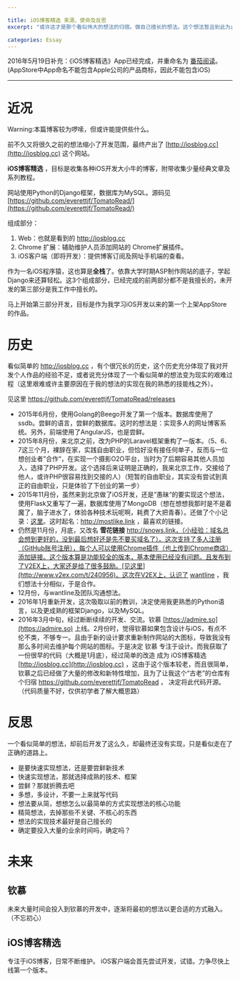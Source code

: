 ```yaml
---

title: iOS博客精选 来源、使命及反思
excerpt: "或许这才是那个看似伟大的想法的归宿。做自己擅长的想法。这个想法暂且到此为止。"

categories: Essay
---
```


2016年5月19日补充：《iOS博客精选》App已经完成，并重命名为 [番茄阅读](https://everettjf.github.io/2016/05/13/how-to-write-a-simple-feed-reader)。(AppStore中App命名不能包含Apple公司的产品商标，因此不能包含iOS)





---
# 近况

Warning:本篇博客较为啰嗦，但或许能提供些什么。

前不久又将很久之前的想法缩小了开发范围，最终产出了 [http://iosblog.cc](http://iosblog.cc) 这个网站。

**iOS博客精选** ，目标是收集各种iOS开发大小牛的博客，附带收集少量经典文章及系列教程。

网站使用Python的Django框架，数据库为MySQL。源码见 [https://github.com/everettjf/TomatoRead/](https://github.com/everettjf/TomatoRead/)

组成部分：

1. Web：也就是看到的 http://iosblog.cc
2. Chrome 扩展：辅助维护人员添加网站的 Chrome扩展插件。
3. iOS客户端（即将开发）：提供博客订阅及网址手机端的查看。

作为一名iOS程序猿，这也算是**全栈**了。依靠大学时期ASP制作网站的底子，学起Django来还算轻松。这3个组成部分，已经完成的前两部分都不是我擅长的，未开发的第三部分是我工作中擅长的。

马上开始第三部分开发，目标是作为我学习iOS开发以来的第一个上架AppStore的作品。


# 历史

看似简单的 http://iosblog.cc ，有个很冗长的历史，这个历史充分体现了我对开发个人作品的经验不足，或者说充分体现了一个看似简单的想法变为现实的艰难过程（这里艰难或许主要原因在于我的想法的实现在我的熟悉的技能栈之外）。

见这里 https://github.com/everettjf/TomatoRead/releases

- 2015年6月份，使用Golang的Beego开发了第一个版本。数据库使用了ssdb。尝鲜的语言，尝鲜的数据库。这时的想法是：实现多人的网址博客系统。另外，前端使用了AngularJS，也是尝鲜。
- 2015年8月份，来北京之前，改为PHP的Laravel框架重构了一版本。（5、6、7这三个月，裸辞在家，实践自由职业，但恰好没有接任何单子，反而与一位想创业者”合作“，在实现一个摄影O2O平台，当时为了后期容易其他人员加入，选择了PHP开发。这个选择后来证明是正确的，我来北京工作，交接给了他人，或许PHP很容易找到交接的人）（短暂的自由职业，其实没有尝试到真正的自由职业，只是体验了下创业的第一步）
- 2015年11月份，虽然来到北京做了iOS开发，还是”愚昧“的要实现这个想法，使用Flask又重写了一遍，数据库使用了MongoDB（想在想想我那时是不是着魔了，脑子进水了，体验各种技术玩呢啊，耗费了大把青春）。还做了个小记录：[这里](https://everettjf.github.io/2015/11/05/mostlikelink-beta-publish)。这时起名：http://mostlike.link ，最喜欢的链接。
- 仍然是11月份，月底，又改名 **雪花链接** http://snows.link，（小经验：域名总会想到更好的，没到最后想好还是先不要买域名了）。这次支持了多人注册（GitHub账号注册），每个人可以使用Chrome插件（也上传到Chrome商店）添加链接。这个版本算是功能较全的版本，基本使用已经没有问题。且发布到了V2EX上，大家还是给了很多鼓励。[见这里](http://www.v2ex.com/t/240956)。这次在V2EX上，认识了 [wantline](http://www.v2ex.com/member/wantline) ，我们想法十分相似，于是合作。
- 12月份，与wantline及团队沟通想法。
- 2016年1月重新开发，这次吸取以前的教训，决定使用我更熟悉的Python语言，以及更成熟的框架Django，以及MySQL。
- 2016年3月中旬，经过断断续续的开发、交流。钦慕 [https://admire.so](https://admire.so) 上线。2月份时，觉得钦慕如果包含设计与iOS，有点不伦不类，不够专一。且由于新的设计要求重新制作网站的大图标，导致我没有那么多时间去维护每个网站的图标。于是决定 钦慕 专注于设计。而我获取了一份很早的代码（大概是1月底），经过简单的改造 成为 iOS博客精选 [http://iosblog.cc](http://iosblog.cc) ，这由于这个版本较老，而且很简单，钦慕之后已经做了大量的修改和新特性增加，且为了让我这个“古老”的仓库有个归宿 https://github.com/everettjf/TomatoRead ， 决定将此代码开源。（代码质量不好，仅供初学者了解大概思路）


# 反思

一个看似简单的想法，却前后开发了这么久，却最终还没有实现，只是看似走在了正确的道路上。

- 是要快速实现想法，还是要尝鲜新技术
- 快速实现想法，那就选择成熟的技术、框架
- 尝鲜？那就折腾去吧
- 多想，多设计，不要一上来就写代码
- 想法要从简，想想怎么以最简单的方式实现想法的核心功能
- 精简想法，去掉那些不关键、不核心的东西
- 想法的实现技术最好是自己擅长的
- 确定要投入大量的业余时间吗，确定吗？


# 未来

## 钦慕

未来大量时间会投入到钦慕的开发中，逐渐将最初的想法以更合适的方式融入。（不忘初心）


## iOS博客精选

专注于iOS博客，日常不断维护。
iOS客户端会首先尝试开发，试错。力争尽快上线第一个版本。


